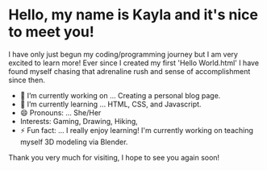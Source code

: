 <!--
**codeitkay/codeitkay** is a ✨ _special_ ✨ repository because its `README.md` (this file) appears on your GitHub profile.-->
<h1>Hello, my name is Kayla and it's nice to meet you!</h1>
I have only just begun my coding/programming journey but I am very excited to learn more! Ever since I created my first 'Hello World.html' I have found myself chasing that adrenaline rush and sense of accomplishment since then. 

- 🔭 I’m currently working on ... Creating a personal blog page.
- 🌱 I’m currently learning ... HTML, CSS, and Javascript.
- 😄 Pronouns: ... She/Her
- Interests: Gaming, Drawing, Hiking,
- ⚡ Fun fact: ... I really enjoy learning! I'm currently working on teaching myself 3D modeling via Blender.

Thank you very much for visiting, I hope to see you again soon!

